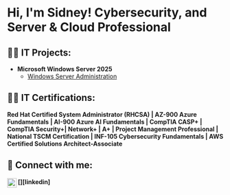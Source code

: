 <h1>Hi, I'm Sidney! Cybersecurity, and Server & Cloud Professional 

<h2>👨‍💻 IT Projects:</h2>

- <b>Microsoft Windows Server 2025</b>
  - [Windows Server Administration](https://github.com/SidneyGrantColeJr/Wiki/blob/main/Windows-Server-2025.md)


<h2>👨‍💻 IT Certifications:</h2>
     <b> Red Hat Certified System Administrator (RHCSA) |
     <b> AZ-900 Azure Fundamentals |
    <b>  AI-900 Azure AI Fundamentals |
    <b> CompTIA CASP+ |
    <b> CompTIA Security+|
    <b> Network+ |
   <b> A+ |
   <b> Project Management Professional |
   <b> National TSCM Certification |
   <b> INF-105 Cybersecurity Fundamentals |
   <b> AWS Certified Solutions Architect-Associate
  

<h2> 🤳 Connect with me:</h2>
[<img align="left" alt="SidneyGrantColeJr | LinkedIn" width="22px" src="https://cdn.jsdelivr.net/npm/simple-icons@v3/icons/linkedin.svg" />][linkedin]

[Linkedin]: https://www.linkedin.com/in/sidney-g-cole-jr/





